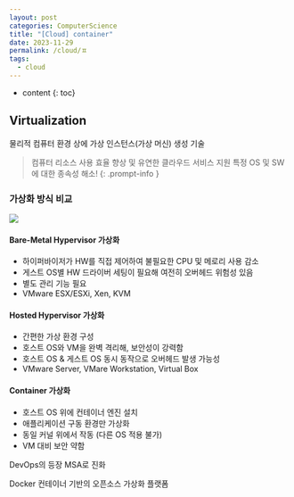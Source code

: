 ```yaml
---
layout: post
categories: ComputerScience
title: "[Cloud] container"
date: 2023-11-29
permalink: /cloud/ㅍ
tags:
  - cloud
---
```

* content
{: toc}



## Virtualization

물리적 컴퓨터 환경 상에 가상 인스턴스(가상 머신) 생성 기술

> 컴퓨터 리소스 사용 효율 향상 및 유연한 클라우드 서비스 지원
> 특정 OS 및 SW에 대한 종속성 해소!
> {: .prompt-info }

### 가상화 방식 비교

![](https://miro.medium.com/v2/resize:fit:720/format:webp/1*QAP008mUYPODZMEBb6Wpdg.png)

#### Bare-Metal Hypervisor 가상화

- 하이퍼바이저가 HW를 직접 제어하여 불필요한 CPU 및 메로리 사용 감소
- 게스트 OS별 HW 드라이버 세팅이 필요해 여전히 오버헤드 위험성 있음
- 별도 관리 기능 필요
- VMware ESX/ESXi, Xen, KVM

#### Hosted Hypervisor 가상화

- 간편한 가상 환경 구성
- 호스트 OS와 VM을 완벽 격리해, 보안성이 강력함
- 호스트 OS & 게스트 OS 동시 동작으로 오버헤드 발생 가능성
- VMware Server, VMare Workstation, Virtual Box

#### Container 가상화

- 호스트 OS 위에 컨테이너 엔진 설치
- 애플리케이션 구동 환경만 가상화
- 동일 커널 위에서 작동 (다른 OS 적용 불가)
- VM 대비 보안 약함

DevOps의 등장
MSA로 진화

Docker
컨테이너 기반의 오픈소스 가상화 플랫폼